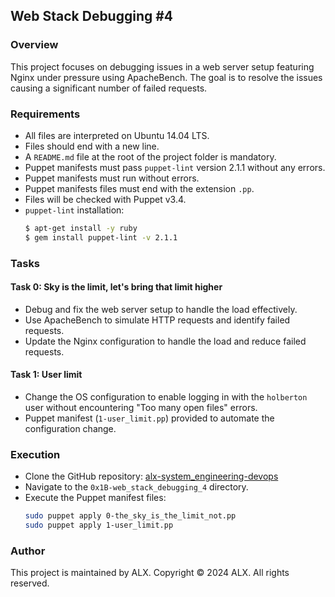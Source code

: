 ## Web Stack Debugging #4

### Overview
This project focuses on debugging issues in a web server setup featuring Nginx under pressure using ApacheBench. The goal is to resolve the issues causing a significant number of failed requests.

### Requirements
- All files are interpreted on Ubuntu 14.04 LTS.
- Files should end with a new line.
- A `README.md` file at the root of the project folder is mandatory.
- Puppet manifests must pass `puppet-lint` version 2.1.1 without any errors.
- Puppet manifests must run without errors.
- Puppet manifests files must end with the extension `.pp`.
- Files will be checked with Puppet v3.4.
- `puppet-lint` installation:
  ```bash
  $ apt-get install -y ruby
  $ gem install puppet-lint -v 2.1.1
  ```

### Tasks

#### Task 0: Sky is the limit, let's bring that limit higher
- Debug and fix the web server setup to handle the load effectively.
- Use ApacheBench to simulate HTTP requests and identify failed requests.
- Update the Nginx configuration to handle the load and reduce failed requests.

#### Task 1: User limit
- Change the OS configuration to enable logging in with the `holberton` user without encountering "Too many open files" errors.
- Puppet manifest (`1-user_limit.pp`) provided to automate the configuration change.

### Execution
- Clone the GitHub repository: [alx-system_engineering-devops](https://github.com/yourusername/alx-system_engineering-devops)
- Navigate to the `0x1B-web_stack_debugging_4` directory.
- Execute the Puppet manifest files:
  ```bash
  sudo puppet apply 0-the_sky_is_the_limit_not.pp
  sudo puppet apply 1-user_limit.pp
  ```

### Author
This project is maintained by ALX. Copyright © 2024 ALX. All rights reserved.
